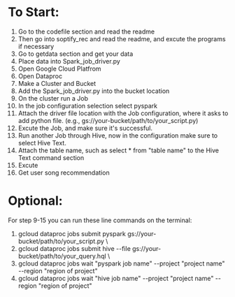 # To Start: 

1. Go to the codefile section and read the readme
2. Then go into soptify_rec and read the readme, and excute the programs if necessary
3. Go to getdata section and get your data
4. Place data into Spark_job_driver.py
5. Open Google Cloud Platfrom
6. Open Dataproc
7. Make a Cluster and Bucket
8. Add the Spark_job_driver.py into the bucket location
9. On the cluster run a Job
10. In the job configuration selection select pyspark
11. Attach the driver file location with the Job configuration, where it asks to add python file. (e.g., gs://your-bucket/path/to/your_script.py)
12. Excute the Job, and make sure it's successful.
13. Run another Job through Hive, now in the configuration make sure to select Hive Text.
14. Attach the table name, such as select * from "table name" to the Hive Text command section
15. Excute
16. Get user song recommendation


# Optional:

For step 9-15 you can run these line commands on the terminal:
1. gcloud dataproc jobs submit pyspark gs://your-bucket/path/to/your_script.py \
2. gcloud dataproc jobs submit hive --file gs://your-bucket/path/to/your_query.hql \
3. gcloud dataproc jobs wait "pyspark job name" --project "project name" --region "region of project"
4. gcloud dataproc jobs wait "hive job name" --project "project name" --region "region of project"
